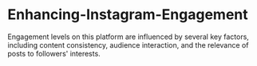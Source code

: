 # Enhancing-Instagram-Engagement
Engagement levels on this platform are influenced by several key factors, including content consistency, audience interaction, and the relevance of posts to followers' interests.
